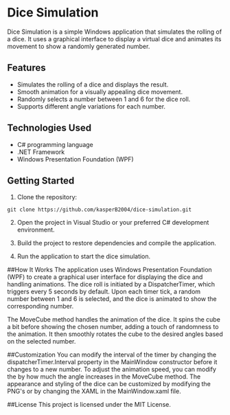# Dice Simulation

Dice Simulation is a simple Windows application that simulates the rolling of a dice. It uses a graphical interface to display a virtual dice and animates its movement to show a randomly generated number.

## Features

- Simulates the rolling of a dice and displays the result.
- Smooth animation for a visually appealing dice movement.
- Randomly selects a number between 1 and 6 for the dice roll.
- Supports different angle variations for each number.

## Technologies Used

- C# programming language
- .NET Framework
- Windows Presentation Foundation (WPF)

## Getting Started

1. Clone the repository:

```shell
git clone https://github.com/kasperB2004/dice-simulation.git
```
2. Open the project in Visual Studio or your preferred C# development environment.

3. Build the project to restore dependencies and compile the application.

4. Run the application to start the dice simulation.

##How It Works
The application uses Windows Presentation Foundation (WPF) to create a graphical user interface for displaying the dice and handling animations. The dice roll is initiated by a DispatcherTimer, which triggers every 5 seconds by default. Upon each timer tick, a random number between 1 and 6 is selected, and the dice is animated to show the corresponding number.

The MoveCube method handles the animation of the dice. It spins the cube a bit before showing the chosen number, adding a touch of randomness to the animation. It then smoothly rotates the cube to the desired angles based on the selected number.

##Customization
You can modify the interval of the timer by changing the dispatcherTimer.Interval property in the MainWindow constructor before it changes to a new number.
To adjust the animation speed, you can modify the by how much the angle increases in the MoveCube method. 
The appearance and styling of the dice can be customized by modifying the PNG's or by changing the XAML in the MainWindow.xaml file.

##License
This project is licensed under the MIT License.
